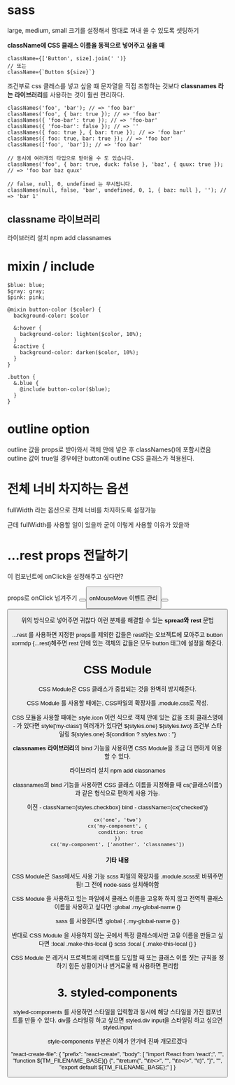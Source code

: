 # sass
large, medium, small 크기를 설정해서 맘대로 꺼내 쓸 수 있도록 셋팅하기

**className에 CSS 클래스 이름을 동적으로 넣어주고 싶을 때**
```
className={['Button', size].join(' ')}
// 또는
className={`Button ${size}`}
```

조건부로 css 클래스를 넣고 싶을 떄 문자열을 직접 조합하는 것보다 **classnames 라는 라이브러리**를 사용하는 것이 훨씬 편리하다.
```
classNames('foo', 'bar'); // => 'foo bar'
classNames('foo', { bar: true }); // => 'foo bar'
classNames({ 'foo-bar': true }); // => 'foo-bar'
classNames({ 'foo-bar': false }); // => ''
classNames({ foo: true }, { bar: true }); // => 'foo bar'
classNames({ foo: true, bar: true }); // => 'foo bar'
classNames(['foo', 'bar']); // => 'foo bar'

// 동시에 여러개의 타입으로 받아올 수 도 있습니다.
classNames('foo', { bar: true, duck: false }, 'baz', { quux: true }); // => 'foo bar baz quux'

// false, null, 0, undefined 는 무시됩니다.
classNames(null, false, 'bar', undefined, 0, 1, { baz: null }, ''); // => 'bar 1'
```

## classname 라이브러리
라이브러리 설치
npm add classnames 


# mixin / include
```
$blue: blue;
$gray: gray;
$pink: pink;

@mixin button-color ($color) {
  background-color: $color

  &:hover {
    background-color: lighten($color, 10%);
  }
  &:active {
    background-color: darken($color, 10%);
  }
}

.button {
  &.blue {
    @include button-color($blue);
  }
}
```

# outline option
outline 값을 props로 받아와서 객체 안에 넣은 후 classNames()에 포함시켰음
outline 값이 true일 경우에만 button에 outline CSS 클래스가 적용된다.

# 전체 너비 차지하는 옵션
fullWidth 라는 옵션으로 전체 너비를 차지하도록 설정가능

근데 fullWidth를 사용할 일이 있을까
굳이 이렇게 사용할 이유가 있을까

# ...rest props 전달하기
이 컴포넌트에 onClick을 설정해주고 싶다면?

props로 onClick 넘겨주기
<button onClick={onClick}>
<button onClick={이벤트함수명}>

onMouseMove 이벤트 관리
<button onMouseMove={onMouseMove}>
<button onMouseMove={이벤트함수명}>

위의 방식으로 넣어주면 귀찮다
이런 분제를 해결할 수 있는 **spread와 rest** 문법

...rest 를 사용하면 지정한 props를 제외한 값들은 rest라는 오브젝트에 모아주고 button xormdp {...rest}해주면 rest 안에 있는 객체의 값들은 모두 button 태그에 설정을 해준다.

# CSS Module
CSS Module은 CSS 클래스가 중첩되는 것을 완벽히 방지해준다.

CSS Module 를 사용할 때에는, CSS파일의 확장자를 .module.css로 작성.

CSS 모듈을 사용할 때에는 style.icon 이런 식으로 객체 안에 있는 값을 조회
클래스명에 - 가 있다면 style['my-class']
여러개가 있다면 ${styles.one} ${styles.two}
조건부 스타일링 ${styles.one} ${condition ? styles.two : ''}

**classnames 라이브러리**의 bind 기능을 사용하면 CSS Module을 조금 더 편하게 이용할 수 있다.

라이브러리 설치
npm add classnames

classnames의 bind 기능을 사용하면 CSS 클래스 이름을 지정해줄 때 cs('클래스이름') 과 같은 형식으로 편하게 사용 가능.

이전 - className={styles.checkbox}
bind - className={cx('checked')}
```
cx('one', 'two')
cx('my-component', {
  condition: true
})
cx('my-component', ['another', 'classnames'])
```

#### 기타 내용
CSS Module은 Sass에서도 사용 가능
scss 파일의 확장자를 .module.scss로 바꿔주면 됨!
그 전에 node-sass 설치해야함

CSS Module 을 사용하고 있는 파일에서 클래스 이름을 고유화 하지 않고 전역적 클래스 이름을 사용하고 싶다면
:global .my-global-name {}

sass 를 사용한다면
:global {
  .my-global-name {}
}

반대로 CSS Module 을 사용하지 않는 곳에서 특정 클래스에서만 고유 이름을 만들고 싶다면
:local .make-this-local {}
scss
:local {
  .make-this-local {}
}

CSS Module 은 레거시 프로젝트에 리액트를 도입할 때 또는 클래스 이름 짓는 규칙을 정하기 힘든 상황이거나 번거로울 때 사용하면 편리함

# 3. styled-components
styled-components 를 사용하면 스타일을 입력함과 동시에 해당 스타일을 가진 컴포넌트를 만들 수 있다.
div를 스타일링 하고 싶으면 styled.div
input을 스타일링 하고 싶으면 styled.input

style-components 부분은 이해가 안가네
진짜 개모르겠다


"react-create-file": {
		"prefix": "react-create",
		"body": [
			"import React from 'react';",
			"",
			"function ${TM_FILENAME_BASE}() {",
			"\treturn(",
			"\t\t<>",
			"",
			"\t\t</>",
			"\t)",
			"}",
			"",
			"export default ${TM_FILENAME_BASE};"
		]
	}